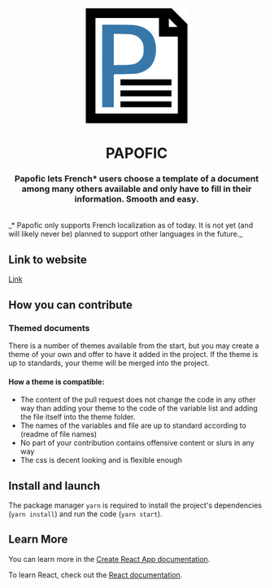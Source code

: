 <div align="center"><img src="papofic_logo.png" alt="papofic_logo" width="200px" height="auto">

# PAPOFIC

### Papofic lets French\* users choose a template of a document among many others available and only have to fill in their information. Smooth and easy.

</div>

<br />
_* Papofic only supports French localization as of today. It is not yet (and will likely never be) planned to support other languages in the future._

## Link to website

[Link](http://localhost:3000/)

## How you can contribute

### Themed documents

There is a number of themes available from the start, but you may create a theme of your own and offer to have it added in the project. If the theme is up to standards, your theme will be merged into the project.

#### How a theme is compatible:

- The content of the pull request does not change the code in any other way than adding your theme to the code of the variable list and adding the file itself into the theme folder.
- The names of the variables and file are up to standard according to (readme of file names)
- No part of your contribution contains offensive content or slurs in any way
- The css is decent looking and is flexible enough

## Install and launch

The package manager `yarn` is required to install the project's dependencies (`yarn install`) and run the code (`yarn start`).

## Learn More

You can learn more in the [Create React App documentation](https://facebook.github.io/create-react-app/docs/getting-started).

To learn React, check out the [React documentation](https://reactjs.org/).
